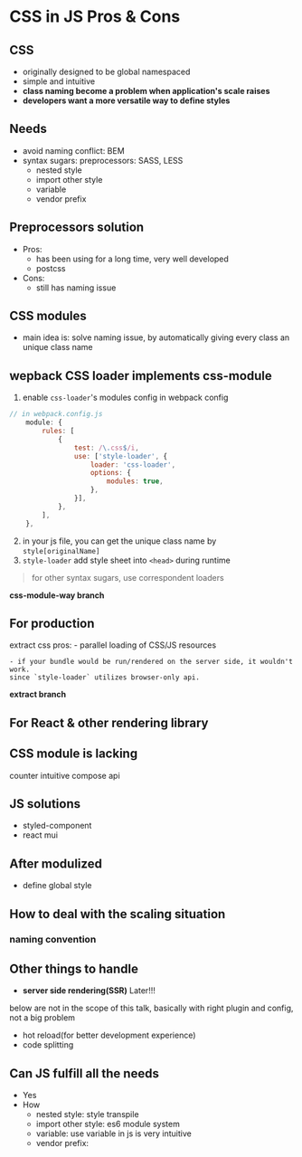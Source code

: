 # CSS in JS Pros & Cons
## CSS
- originally designed to be global namespaced
- simple and intuitive
- **class naming become a problem when application's scale raises**
- **developers want a more versatile way to define styles**

## Needs
- avoid naming conflict: BEM
- syntax sugars: preprocessors: SASS, LESS
    - nested style
    - import other style
    - variable
    - vendor prefix

## Preprocessors solution
- Pros:
    - has been using for a long time, very well developed
    - postcss
- Cons:
    - still has naming issue

## CSS modules
- main idea is: solve naming issue, by automatically giving every class an unique class name

## wepback CSS loader implements css-module
1. enable `css-loader`'s modules config in webpack config
```javascript
// in webpack.config.js
    module: {
        rules: [
            {
                test: /\.css$/i,
                use: ['style-loader', {
                    loader: 'css-loader',
                    options: {
                        modules: true,
                    },
                }],
            },
        ],
    },
```
2. in your js file, you can get the unique class name by `style[originalName]`
3. `style-loader` add style sheet into `<head>` during runtime

> for other syntax sugars, use correspondent loaders

**css-module-way branch**

## For production
extract css
pros:
    - parallel loading of CSS/JS resources

    - if your bundle would be run/rendered on the server side, it wouldn't work.
    since `style-loader` utilizes browser-only api.

**extract branch**


## For React & other rendering library

## CSS module is lacking
counter intuitive compose api


## JS solutions
- styled-component
- react mui

## After modulized
- define global style

## How to deal with the scaling situation
###
### naming convention


## Other things to handle
- **server side rendering(SSR)** Later!!!

below are not in the scope of this talk, basically with right plugin and config, not a big problem
- hot reload(for better development experience)
- code splitting

## Can JS fulfill all the needs
- Yes
- How
    - nested style: style transpile
    - import other style: es6 module system
    - variable: use variable in js is very intuitive
    - vendor prefix:
